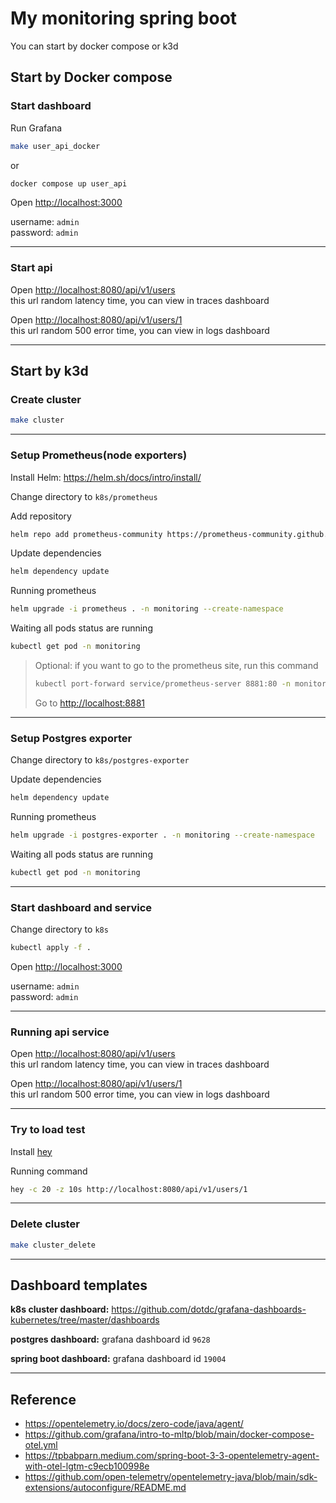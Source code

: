 # My monitoring spring boot

You can start by docker compose or k3d

## Start by Docker compose

### Start dashboard

Run Grafana

```sh
make user_api_docker
```

or

```sh
docker compose up user_api
```

Open <http://localhost:3000>

username: `admin` \
password: `admin`

---

### Start api

Open <http://localhost:8080/api/v1/users> \
this url random latency time, you can view in traces dashboard

Open <http://localhost:8080/api/v1/users/1> \
this url random 500 error time, you can view in logs dashboard

---

## Start by k3d

### Create cluster

```sh
make cluster
```

---

### Setup Prometheus(node exporters)

Install Helm: <https://helm.sh/docs/intro/install/>

Change directory to `k8s/prometheus`

Add repository

```sh
helm repo add prometheus-community https://prometheus-community.github.io/helm-charts
```

Update dependencies

```sh
helm dependency update
```

Running prometheus

```sh
helm upgrade -i prometheus . -n monitoring --create-namespace
```

Waiting all pods status are running

```sh
kubectl get pod -n monitoring
```

> Optional: if you want to go to the prometheus site, run this command
>
> ```sh
> kubectl port-forward service/prometheus-server 8881:80 -n monitoring
> ```
>
> Go to <http://localhost:8881>

---

### Setup Postgres exporter

Change directory to `k8s/postgres-exporter`

Update dependencies

```sh
helm dependency update
```

Running prometheus

```sh
helm upgrade -i postgres-exporter . -n monitoring --create-namespace
```

Waiting all pods status are running

```sh
kubectl get pod -n monitoring
```

---

### Start dashboard and service

Change directory to `k8s`

```sh
kubectl apply -f .
```

Open <http://localhost:3000>

username: `admin` \
password: `admin`

---

### Running api service

Open <http://localhost:8080/api/v1/users> \
this url random latency time, you can view in traces dashboard

Open <http://localhost:8080/api/v1/users/1> \
this url random 500 error time, you can view in logs dashboard

---

### Try to load test

Install [hey](https://github.com/rakyll/hey)

Running command

```sh
hey -c 20 -z 10s http://localhost:8080/api/v1/users/1
```

---

### Delete cluster

```sh
make cluster_delete
```

---

## Dashboard templates

**k8s cluster dashboard:** <https://github.com/dotdc/grafana-dashboards-kubernetes/tree/master/dashboards>

**postgres dashboard:** grafana dashboard id `9628`

**spring boot dashboard:** grafana dashboard id `19004`

---

## Reference

- <https://opentelemetry.io/docs/zero-code/java/agent/>
- <https://github.com/grafana/intro-to-mltp/blob/main/docker-compose-otel.yml>
- <https://tpbabparn.medium.com/spring-boot-3-3-opentelemetry-agent-with-otel-lgtm-c9ecb100998e>
- <https://github.com/open-telemetry/opentelemetry-java/blob/main/sdk-extensions/autoconfigure/README.md>
